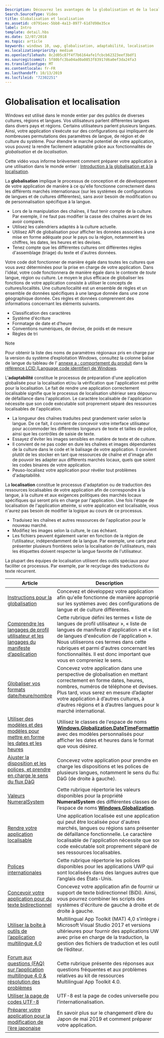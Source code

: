 ```yaml
---
Description: Découvrez les avantages de la globalisation et de la localisation de votre application, ainsi que la signification exacte de ces termes.
Search.SourceType: Video
title: Globalisation et localisation
ms.assetid: c0791eec-5bb8-4a13-8977-61d7d98e35ce
label: Intro
template: detail.hbs
ms.date: 12/07/2018
ms.topic: article
keywords: windows 10, uwp, globalisation, adaptabilité, localisation
ms.localizationpriority: medium
ms.openlocfilehash: 8c2d05c87f4f7b6164afe1fcbcb62323eef3bdf1
ms.sourcegitcommit: 5f80bfc3ba04ad0a0853f83917d6a0ef3da24fa3
ms.translationtype: MT
ms.contentlocale: fr-FR
ms.lasthandoff: 10/13/2019
ms.locfileid: "72302251"
---
```

# <a name="globalization-and-localization"></a>Globalisation et localisation

Windows est utilisé dans le monde entier par des publics de diverses cultures, régions et langues. Vos utilisateurs parlent différentes langues dans divers pays et régions. Certains utilisateurs parlent plusieurs langues. Ainsi, votre application s’exécute sur des configurations qui impliquent de nombreuses permutations des paramètres de langue, de région et de culture du système. Pour étendre le marché potentiel de votre application, vous pouvez la rendre facilement adaptable grâce aux fonctionnalités de *globalisation* et de *localisation*.

Cette vidéo vous informe brièvement comment préparer votre application à une utilisation dans le monde entier : [Introduction à la globalisation et à la localisation](https://channel9.msdn.com/Blogs/One-Dev-Minute/Introduction-to-globalization-and-localization).

La **globalisation** implique le processus de conception et de développement de votre application de manière à ce qu'elle fonctionne correctement dans les différents marchés internationaux (sur les systèmes de configurations de langues et de cultures différentes), sans avoir besoin de modification ou de personnalisation spécifique à la langue.

- Lors de la manipulation des chaînes, il faut tenir compte de la culture. Par exemple, il ne faut pas modifier la casse des chaînes avant de les avoir comparés.
- Utilisez les calendriers adaptés à la culture actuelle.
- Utilisez API de globalisation pour afficher les données associées à une mise en forme adéquate pour le pays ou la région, notamment les chiffres, les dates, les heures et les devises.
- Tenez compte que les différentes cultures ont différentes règles d'assemblage (triage) du texte et d'autres données.

Votre code doit fonctionner de manière égale dans toutes les cultures que vous avez déterminées pour la prise en charge de votre application. Dans l'idéal, votre code fonctionnera de manière égale dans le contexte de *toute* langue, région ou culture. Le moyen le plus efficace de globaliser les fonctions de votre application consiste à utiliser le concepts de cultures/localités. Une culture/localité est un ensemble de règles et un ensemble de données spécifiques à une langue donnée dans une zone géographique donnée. Ces règles et données comprennent des informations concernant les éléments suivants.

- Classification des caractères
- Système d'écriture
- Formatage de date et d’heure
- Conventions numériques, de devise, de poids et de mesure
- Règles de tri

>[!NOTE]
> Pour obtenir la liste des noms de paramètres régionaux pris en charge par la version du système d’exploitation Windows, consultez la colonne balise de langue du tableau de l' [annexe a : comportement du produit](https://docs.microsoft.com/en-us/openspecs/windows_protocols/ms-lcid/a9eac961-e77d-41a6-90a5-ce1a8b0cdb9c) dans la [référence LCID (Language code identifier) de Windows](https://docs.microsoft.com/en-us/openspecs/windows_protocols/ms-lcid/70feba9f-294e-491e-b6eb-56532684c37f).

L'**adaptabilité** constitue le processus de préparation d'une application globalisée pour la localisation et/ou la vérification que l'application est prête pour la localisation. Le fait de rendre une application correctement localisable signifie que le processus de localisation ultérieur sera dépourvu de défaillance dans l'application. Le caractère localisable de l'application nécessite que son code exécutable soit proprement séparé des ressources localisables de l'application.

- La longueur des chaînes traduites peut grandement varier selon la langue. De ce fait, il convient de concevoir votre interface utilisateur pour accommoder les différentes longueurs de texte et tailles de police, ainsi que les contrôles de saisie de texte.
- Essayez d'éviter les images sensibles en matière de texte et de culture.
- Il convient de ne pas coder en dure les chaînes et images dépendantes de la culture dans le code et le balisage de votre application. Il convient plutôt de les stocker en tant que ressources de chaîne et d'image afin de pouvoir les adapter aux différents marchés locaux, quels que soient les codes binaires de votre application.
- Peuso-localisez votre application pour révéler tout problèmes d'adaptabilité.

La **localisation** constitue le processus d'adaptation ou de traduction des ressources localisables de votre application afin de correspondre à la langue, à la culture et aux exigences politiques des marchés locaux spécifiques qui seront pris en charge par l'application. Une fois l'étape de localisation de l'application atteinte, si votre application est localisable, vous n'aurez pas besoin de modifier la logique au cours de ce processus.

- Traduisez les chaînes et autres ressources de l'application pour le nouveau marché.
- Modifiez les images selon la culture, le cas échéant.
- Les fichiers peuvent également varier en fonction de la région de l’utilisateur, indépendamment de la langue. Par exemple, une carte peut présenter plusieurs frontières selon la localisation de l'utilisateurs, mais les étiquettes doivent respecter la langue favorite de l'utilisateur.

La plupart des équipes de localisation utilisent des outils spéciaux pour faciliter ce processus. Par exemple, par le recyclage des traductions du texte récurrent.

| Article | Description |
|---------|-------------|
| [Instructions pour la globalisation](guidelines-and-checklist-for-globalizing-your-app.md) | Concevez et développez votre application afin qu'elle fonctionne de manière appropriée sur les systèmes avec des configurations de langue et de culture différentes. |
| [Comprendre les langages de profil utilisateur et les langages du manifeste d’application](manage-language-and-region.md) | Cette rubrique défini les termes « liste de langues de profil utilisateur », « liste de langues de manifeste d'application » et « liste de langues d'exécution de l'application ». Nous utiliserons ces termes dans cette rubriques et parmi d'autres concernant les fonctionnalités. Il est donc important que vous en compreniez le sens. |
| [Globaliser vos formats date/heure/nombre](use-global-ready-formats.md) | Concevez votre application dans une perspective de globalisation en mettant correctement en forme dates, heures, nombres, numéros de téléphone et devises. Plus tard, vous serez en mesure d’adapter votre application à d’autres cultures, à d’autres régions et à d’autres langues pour le marché international. |
| [Utiliser des modèles et des modèles pour mettre en forme les dates et les heures](use-patterns-to-format-dates-and-times.md) | Utilisez le classes de l'espace de noms [**Windows.Globalization.DateTimeFormatting**](/uwp/api/windows.globalization.datetimeformatting?branch=live) avec des modèles personnalisés pour afficher les dates et heures dans le format que vous désirez. |
| [Ajuster la disposition et les polices, et prendre en charge le sens du flux DàG](adjust-layout-and-fonts--and-support-rtl.md) | Concevez votre application pour prendre en charge les dispositions et les polices de plusieurs langues, notamment le sens du flux DàG (de droite à gauche). |
| [Valeurs NumeralSystem](glob-numeralsystem-values.md) | Cette rubrique répertorie les valeurs disponibles pour la propriété **NumeralSystem** des différentes classes de l’espace de noms [**Windows.Globalization**](/uwp/api/windows.globalization?branch=live). |
| [Rendre votre application localisable](prepare-your-app-for-localization.md) | Une application localisée est une application qui peut être localisée pour d'autres marchés, langues ou régions sans présenter de défaillance fonctionnelle. Le caractère localisable de l'application nécessite que son code exécutable soit proprement séparé de ses ressources localisables. |
| [Polices internationales](loc-international-fonts.md) | Cette rubrique répertorie les polices disponibles pour les applications UWP qui sont localisées dans des langues autres que l’anglais des États-Unis. |
| [Concevoir votre application pour du texte bidirectionnel](design-for-bidi-text.md) | Concevez votre application afin de fournir un support de texte bidirectionnel (BiDi). Ainsi, vous pourrez combiner les scripts des systèmes d'écriture de gauche à droite et de droite à gauche. |
| [Utiliser la boîte à outils de l’application multilingue 4,0](use-mat.md) | Multilingual App Toolkit (MAT) 4,0 s’intègre à Microsoft Visual Studio 2017 et versions ultérieures pour fournir des applications UWP avec prise en charge de la traduction, la gestion des fichiers de traduction et les outils de l’éditeur. |
| [Forum aux questions (FAQ) sur l’application multilingue 4,0 & résolution des problèmes](mat-faq-troubleshooting.md) | Cette rubrique présente des réponses aux questions fréquentes et aux problèmes relatives au kit de ressources Multilingual App Toolkit 4.0. |
| [Utiliser la page de codes UTF-8](use-utf8-code-page.md) | UTF-8 est la page de codes universelle pour l’internationalisation. |
| [Préparer votre application pour la modification de l’ère japonaise](japanese-era-change.md) | En savoir plus sur le changement d’ère du Japon de mai 2019 et comment préparer votre application. |
